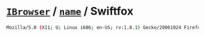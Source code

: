 # [`IBrowser`](/api/main/get-browser.md) / [`name`](../name.md) / Swiftfox

```sh
Mozilla/5.0 (X11; U; Linux i686; en-US; rv:1.8.1) Gecko/20061024 Firefox/2.0 (Swiftfox)
```